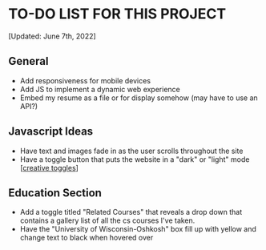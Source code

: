 # TO-DO LIST FOR THIS PROJECT
[Updated: June 7th, 2022]

## General
- Add responsiveness for mobile devices  
- Add JS to implement a dynamic web experience
- Embed my resume as a file or for display somehow (may have to use an API?)

## Javascript Ideas
- Have text and images fade in as the user scrolls throughout the site
- Have a toggle button that puts the website in a "dark" or "light" mode [[creative toggles](https://codemyui.com/tag/toggle-switch/)]

## Education Section
- Add a toggle titled "Related Courses" that reveals a drop down that contains a gallery list of all the cs courses I've taken.
- Have the "University of Wisconsin-Oshkosh" box fill up with yellow and change text to black when hovered over